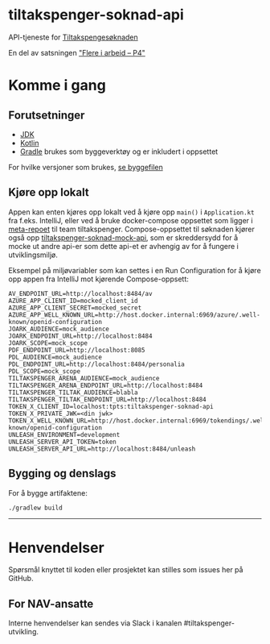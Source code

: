 tiltakspenger-soknad-api
================

API-tjeneste for [Tiltakspengesøknaden](https://github.com/navikt/tiltakspenger-soknad)

En del av satsningen ["Flere i arbeid – P4"](https://memu.no/artikler/stor-satsing-skal-fornye-navs-utdaterte-it-losninger-og-digitale-verktoy/)

# Komme i gang
## Forutsetninger
- [JDK](https://jdk.java.net/)
- [Kotlin](https://kotlinlang.org/)
- [Gradle](https://gradle.org/) brukes som byggeverktøy og er inkludert i oppsettet

For hvilke versjoner som brukes, [se byggefilen](build.gradle.kts)

## Kjøre opp lokalt

Appen kan enten kjøres opp lokalt ved å kjøre opp `main()` i `Application.kt` fra f.eks. IntelliJ, eller ved å bruke docker-compose oppsettet
som ligger i [meta-repoet](https://github.com/navikt/tiltakspenger) til team tiltakspenger. Compose-oppsettet til søknaden
kjører også opp [tiltakspenger-soknad-mock-api](https://github.com/navikt/tiltakspenger-soknad-mock-api), som er skreddersydd for
å mocke ut andre api-er som dette api-et er avhengig av for å fungere i utviklingsmiljø.

Eksempel på miljøvariabler som kan settes i en Run Configuration for å kjøre opp appen fra IntelliJ mot kjørende Compose-oppsett:

```
AV_ENDPOINT_URL=http://localhost:8484/av
AZURE_APP_CLIENT_ID=mocked_client_id
AZURE_APP_CLIENT_SECRET=mocked_secret
AZURE_APP_WELL_KNOWN_URL=http://host.docker.internal:6969/azure/.well-known/openid-configuration
JOARK_AUDIENCE=mock_audience
JOARK_ENDPOINT_URL=http://localhost:8484
JOARK_SCOPE=mock_scope
PDF_ENDPOINT_URL=http://localhost:8085
PDL_AUDIENCE=mock_audience
PDL_ENDPOINT_URL=http://localhost:8484/personalia
PDL_SCOPE=mock_scope
TILTAKSPENGER_ARENA_AUDIENCE=mock_audience
TILTAKSPENGER_ARENA_ENDPOINT_URL=http://localhost:8484
TILTAKSPENGER_TILTAK_AUDIENCE=blabla
TILTAKSPENGER_TILTAK_ENDPOINT_URL=http://localhost:8484
TOKEN_X_CLIENT_ID=localhost:tpts:tiltakspenger-soknad-api
TOKEN_X_PRIVATE_JWK=<din jwk>
TOKEN_X_WELL_KNOWN_URL=http://host.docker.internal:6969/tokendings/.well-known/openid-configuration
UNLEASH_ENVIRONMENT=development
UNLEASH_SERVER_API_TOKEN=token
UNLEASH_SERVER_API_URL=http://localhost:8484/unleash
```

## Bygging og denslags
For å bygge artifaktene:

```sh
./gradlew build
```

---

# Henvendelser

Spørsmål knyttet til koden eller prosjektet kan stilles som issues her på GitHub.

## For NAV-ansatte

Interne henvendelser kan sendes via Slack i kanalen #tiltakspenger-utvikling.
